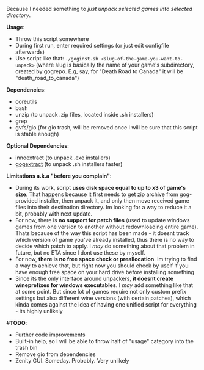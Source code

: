 Because I needed something to *just unpack selected games into selected directory*.

**Usage**:
- Throw this script somewhere
- During first run, enter required settings (or just edit configfile afterwards)
- Use script like that: `./goginst.sh <slug-of-the-game-you-want-to-unpack>` (where slug is basically the name of your game's subdirectory, created by gogrepo. E.g, say, for "Death Road to Canada" it will be "death_road_to_canada")

**Dependencies**:
- coreutils
- bash
- unzip (to unpack .zip files, located inside .sh installers)
- grep
- gvfs/gio (for gio trash, will be removed once I will be sure that this script is stable enough)

**Optional Dependencies**:
- innoextract (to unpack .exe installers)
- [gogextract](https://github.com/Yepoleb/gogextract) (to unpack .sh installers faster)

**Limitations a.k.a "before you complain"**:
- During its work, script **uses disk space equal to up to x3 of game's size**. That happens because it first needs to get zip archive from gog-provided installer, then unpack it, and only then move received game files into their destination directory. Im looking for a way to reduce it a bit, probably with next update.
- For now, there is **no support for patch files** (used to update windows games from one version to another without redownloading entire game). Thats because of the way this script has been made - it doesnt track which version of game you've already installed, thus there is no way to decide which patch to apply. I *may* do something about that problem in future, but no ETA since I dont use these by myself.
- For now, **there is no free space check or preallocation**. Im trying to find a way to achieve that, but right now you should check by uself if you have enough free space on your hard drive before installing something
- Since its the only interface around unpackers, **it doesnt create wineprefixes for windows executables**. I *may* add something like that at some point. But since lot of games require not only custom prefix settings but also different wine versions (with certain patches), which kinda comes against the idea of having one unified script for everything - its highly unlikely

**#TODO**:
- Further code improvements
- Built-in help, so I will be able to throw half of "usage" category into the trash bin
- Remove gio from dependencies
- Zenity GUI. Someday. Probably. Very unlikely
